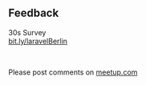 ## Feedback

30s Survey  
[bit.ly/laravelBerlin](http://bit.ly/laravelBerlin)

<br>

Please post comments on [meetup.com](http://www.meetup.com/laravel-berlin)
